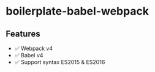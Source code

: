 # boilerplate-babel-webpack

## Features

* :white_check_mark: Webpack v4
* :white_check_mark: Babel v4
* :white_check_mark: Support syntax ES2015 & ES2016
